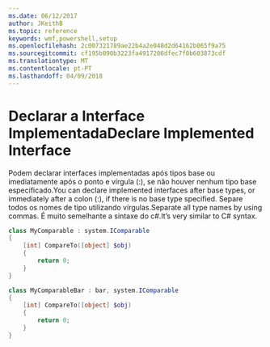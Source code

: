 ```yaml
---
ms.date: 06/12/2017
author: JKeithB
ms.topic: reference
keywords: wmf,powershell,setup
ms.openlocfilehash: 2c007321789ae22b4a2e048d2d64162b065f9a75
ms.sourcegitcommit: cf195b090b3223fa4917206dfec7f0b603873cdf
ms.translationtype: MT
ms.contentlocale: pt-PT
ms.lasthandoff: 04/09/2018
---
```

# <a name="declare-implemented-interface"></a><span data-ttu-id="c1d8c-102">Declarar a Interface Implementada</span><span class="sxs-lookup"><span data-stu-id="c1d8c-102">Declare Implemented Interface</span></span>

<span data-ttu-id="c1d8c-103">Podem declarar interfaces implementadas após tipos base ou imediatamente após o ponto e vírgula (:), se não houver nenhum tipo base especificado.</span><span class="sxs-lookup"><span data-stu-id="c1d8c-103">You can declare implemented interfaces after base types, or immediately after a colon (:), if there is no base type specified.</span></span> <span data-ttu-id="c1d8c-104">Separe todos os nomes de tipo utilizando vírgulas.</span><span class="sxs-lookup"><span data-stu-id="c1d8c-104">Separate all type names by using commas.</span></span> <span data-ttu-id="c1d8c-105">É muito semelhante a sintaxe do c#.</span><span class="sxs-lookup"><span data-stu-id="c1d8c-105">It’s very similar to C# syntax.</span></span>

```powershell
class MyComparable : system.IComparable
{
    [int] CompareTo([object] $obj)
    {
        return 0;
    }
}

class MyComparableBar : bar, system.IComparable
{
    [int] CompareTo([object] $obj)
    {
        return 0;
    }
}
```